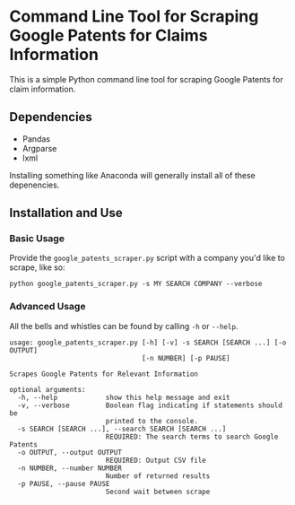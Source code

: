 # Command Line Tool for Scraping Google Patents for Claims Information

This is a simple Python command line tool for scraping Google Patents for claim information. 



## Dependencies
- Pandas
- Argparse
- lxml

Installing something like Anaconda will generally install all of these depenencies. 


## Installation and Use

### Basic Usage
Provide the `google_patents_scraper.py` script with a company you'd like to scrape, like so:
```
python google_patents_scraper.py -s MY SEARCH COMPANY --verbose
```

### Advanced Usage

All the bells and whistles can be found by calling `-h` or `--help`.

```
usage: google_patents_scraper.py [-h] [-v] -s SEARCH [SEARCH ...] [-o OUTPUT]
                                 [-n NUMBER] [-p PAUSE]

Scrapes Google Patents for Relevant Information

optional arguments:
  -h, --help            show this help message and exit
  -v, --verbose         Boolean flag indicating if statements should be
                        printed to the console.
  -s SEARCH [SEARCH ...], --search SEARCH [SEARCH ...]
                        REQUIRED: The search terms to search Google Patents
  -o OUTPUT, --output OUTPUT
                        REQUIRED: Output CSV file
  -n NUMBER, --number NUMBER
                        Number of returned results
  -p PAUSE, --pause PAUSE
                        Second wait between scrape

```